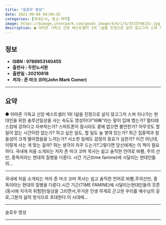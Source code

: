 ```yaml
---
title: "슬로우 영성"
date: 2021-09-04 04:04:55
categories: [국내도서, 종교-역학]
image: https://bimage.interpark.com/goods_image/4/6/1/5/353374615s.jpg
description: ● 아마존 기독교 신앙 베스트셀러 1위 !삶을 진정으로 살지 않고그저 스쳐 지나가는 현대인을 위한 솔루션일상을 사는 속도도 영성이다!“바빠”라는 말이 입에 뱄는가? 멀티태스킹에 강하다고 자부하는가? 스마트폰이 잠시라도 곁에 없으면 불안한가? 아무것도 할 일이 없는 시간이란 없는가? 하
---
```


## **정보**

- **ISBN : 9788953140455**
- **출판사 : 두란노서원**
- **출판일 : 20210818**
- **저자 : 존 마크 코머(John Mark Comer)**

------



## **요약**

●  아마존 기독교 신앙 베스트셀러 1위 !삶을 진정으로 살지 않고그저 스쳐 지나가는 현대인을 위한 솔루션일상을 사는 속도도 영성이다!“바빠”라는 말이 입에 뱄는가? 멀티태스킹에 강하다고 자부하는가? 스마트폰이 잠시라도 곁에 없으면 불안한가? 아무것도 할 일이 없는 시간이란 없는가? 하고 싶은 일도, 할 일도 늘 쌓여 있는가? 최근 집중력과 참을성이 크게 떨어졌음을 느끼는가? 사소한 일에도 감정의 동요가 심한가? 이건 아닌데, 이렇게 사는 게 맞는 걸까? 하는 생각이 자꾸 드는가?그렇다면 당신에게는 이 책이 필요하다. 국내에 처음 소개되는 저자 존 마크 코머 목사는 쉽고 솔직한 언어로 바쁨, 주의 산만, 중독이라는 현대의 질병을 다룬다. 시간 기근(time famine)에 시달리는 현대인들의...

------

국내에 처음 소개되는 저자 존 마크 코머 목사는 쉽고 솔직한 언어로 바쁨,주의산만, 중독이라는 현대의 질병을 다룬다.시간 기근(TIME FAMINE)에 시달리는현대인들의 웃픈(동시에 지극히 위험한)일상을 그리면서,무거운 인생 무게로 곤고한 우리를 예수님의 길로,그분의 삶의 방식으로 초대한다.이 시대에... 

------


슬로우 영성 

------


